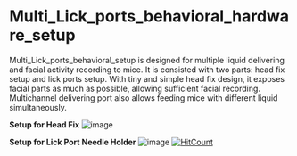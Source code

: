 # Multi_Lick_ports_behavioral_hardware_setup
Multi_Lick_ports_behavioral_setup is designed for multiple liquid delivering and facial activity recording to mice. It is consisted with two parts: head fix setup and lick ports setup. With tiny and simple head fix design, it exposes facial parts as much as possible, allowing sufficient facial recording. Multichannel delivering port also allows feeding mice with different liquid simultaneously.

**Setup for Head Fix**
![image](https://user-images.githubusercontent.com/108768731/177430609-066f2644-9791-43d6-9778-052a1974d131.png)

**Setup for Lick Port Needle Holder**
![image](https://user-images.githubusercontent.com/85714299/181372601-03f2d5e4-2593-4e50-abe6-e3f19525dc7f.JPG)
[![HitCount](https://hits.dwyl.com/ywang2822/Multi_Lick_ports_behavioral_setup.svg?style=flat-square)](http://hits.dwyl.com/ywang2822/Multi_Lick_ports_behavioral_setup)
